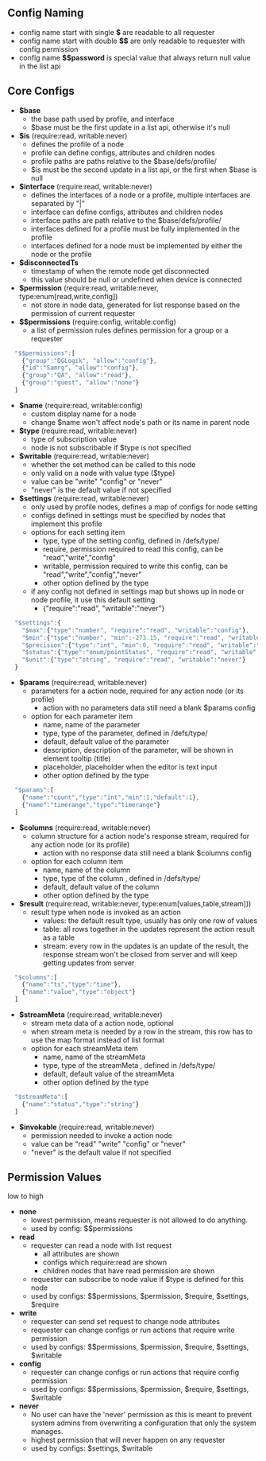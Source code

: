 ## Config Naming
 - config name start with single **$** are readable to all requester 
 - config name start with double **$$** are only readable to requester with config permission
 - config name **$$password** is special value that always return null value in the list api

## Core Configs
 - **$base**
   - the base path used by profile, and interface
   - $base must be the first update in a list api, otherwise it's null
 - **$is** (require:read, writable:never)
   - defines the profile of a node
   - profile can define configs, attributes and children nodes
   - profile paths are paths relative to the $base/defs/profile/
   - $is must be the second update in a list api, or the first when $base is null
 - **$interface** (require:read, writable:never)
   - defines the interfaces of a node or a profile, multiple interfaces are separated by "|"
   - interface can define configs, attributes and children nodes
   - interface paths are path relative to the $base/defs/profile/
   - interfaces defined for a profile must be fully implemented in the profile
   - interfaces defined for a node must be implemented by either the node or the profile
 - **$disconnectedTs**
   - timestamp of when the remote node get disconnected
   - this value should be null or undefined when device is connected
 - **$permission** (require:read, writable:never, type:enum[read,write,config])
   - not store in node data, generated for list response based on the permission of current requester
 - **$$permissions** (require:config, writable:config)
   - a list of permission rules defines permission for a group or a requester
```javascript
  "$$permissions":[
    {"group":"DGLogik", "allow":"config"},
    {"id":"Samrg", "allow":"config"},
    {"group":"QA", "allow":"read"},
    {"group":"guest", "allow":"none"}
  ]
```
 - **$name** (require:read, writable:config)
   - custom display name for a node
   - change $name won't affect node's path or its name in parent node
 - **$type** (require:read, writable:never)
   - type of subscription value
   - node is not subscribable if $type is not specified
 - **$writable** (require:read, writable:never)
   - whether the set method can be called to this node
   - only valid on a node with value type ($type)
   - value can be "write" "config" or "never"
   - "never" is the default value if not specified
 - **$settings** (require:read, writable:never)
   - only used by profile nodes, defines a map of configs for node setting
   - configs defined in settings must be specified by nodes that implement this profile
   - options for each setting item
     - type, type of the setting config, defined in /defs/type/
     - require, permission required to read this config, can be "read","write","config"
     - writable, permission required to write this config, can be "read","write","config","never"
     - other option defined by the type
   - if any config not defined in settings map but shows up in node or node profile, it use this default setting
     - {"require":"read", "writable":"never"}
```javascript
  "$settings":{
    "$max":{"type":"number", "require":"read", "writable":"config"},
    "$min":{"type":"number", "min":-273.15, "require":"read", "writable":"config"},
    "$precision":{"type":"int", "min":0, "require":"read", "writable":"never"},
    "$status":{"type":"enum/pointStatus", "require":"read", "writable":"never"},
    "$unit":{"type":"string", "require":"read", "writable":"never"}
  }
```
 - **$params** (require:read, writable:never)
   - parameters for a action node, required for any action node (or its profile)
     - action with no parameters data still need a blank $params config
   - option for each parameter item
     - name, name of the parameter
     - type, type of the parameter, defined in /defs/type/
     - default, default value of the parameter
     - description, description of the parameter, will be shown in element tooltip (title)
     - placeholder, placeholder when the editor is text input
     - other option defined by the type
```javascript
  "$params":[
    {"name":"count","type":"int","min":1,"default":1},
    {"name":"timerange","type":"timerange"}
  ]
```
 - **$columns** (require:read, writable:never)
   - column structure for a action node's response stream, required for any action node (or its profile)
     - action with no response data still need a blank $columns config
   - option for each column item
     - name, name of the column 
     - type, type of the column , defined in /defs/type/
     - default, default value of the column
     - other option defined by the type
 - **$result** (require:read, writable:never, type:enum[values,table,stream]))
   - result type when node is invoked as an action
     - values: the default result type, usually has only one row of values
     - table: all rows together in the updates represent the action result as a table
     - stream: every row in the updates is an update of the result, the response stream won't be closed from server and will keep getting updates from server

```javascript
  "$columns":[
    {"name":"ts","type":"time"},
    {"name":"value","type":"object"}
  ]
```
 - **$streamMeta** (require:read, writable:never)
   - stream meta data of a action node, optional
   - when stream meta is needed by a row in the stream, this row has to use the map format instead of list format
   - option for each streamMeta item
     - name, name of the streamMeta 
     - type, type of the streamMeta , defined in /defs/type/
     - default, default value of the streamMeta 
     - other option defined by the type
```javascript
  "$streamMeta":[
    {"name":"status","type":"string"}
  ]
```
 - **$invokable** (require:read, writable:never)
    - permission needed to invoke a action node
    - value can be "read" "write" "config" or "never"
    - "never" is the default value if not specified

## Permission Values
low to high
 - **none**
   - lowest permission, means requester is not allowed to do anything.
   - used by config: $$permissions
 - **read**
   - requester can read a node with list request
     - all attributes are shown
     - configs which require:read are shown
     - children nodes that have read permission are shown
   - requester can subscribe to node value if $type is defined for this node
   - used by configs: $$permissions, $permission, $require, $settings, $require
 - **write**
   - requester can send set request to change node attributes
   - requester can change configs or run actions that require write permission
   - used by configs: $$permissions, $permission, $require, $settings, $writable
 - **config**
   - requester can change configs or run actions that require config permission
   - used by configs: $$permissions, $permission, $require, $settings, $writable
 - **never**
   - No user can have the 'never' permission as this is meant to prevent system admins from overwriting
a configuration that only the system manages.
   - highest permission that will never happen on any requester
   - used by configs: $settings, $writable